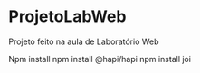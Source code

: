 # ProjetoLabWeb
Projeto feito na aula de Laboratório Web

Npm install
npm install @hapi/hapi
npm install joi
